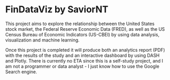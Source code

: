 # FinDataViz by SaviorNT
This project aims to explore the relationship between the United States stock market,
the Federal Reserve Economic Data (FRED), as well as the US Census Bureau of Economic Indicators (US-CBEI)
by using data analysis, visualization and machine learning.

Once this project is completed it will produce both an analytics report (PDF) with the results of the study 
and an interactive dashboard by using DASH and Plotly. There is currently no ETA since this is a self-study project,
and I am not a programmer or data analyst - I just know how to use the Google Search engine.
